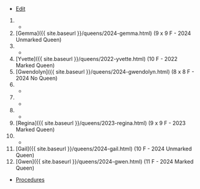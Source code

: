 * [Edit](https://github.com/joejcollins/rhapsody-angel/edit/master/_includes/apiary.md)

1. -
2. [Gemma]({{ site.baseurl }}/queens/2024-gemma.html) (9 x 9 F - 2024 Unmarked Queen)
3. -
4. [Yvette]({{ site.baseurl }}/queens/2022-yvette.html) (10 F - 2022 Marked Queen)
5. [Gwendolyn]({{ site.baseurl }}/queens/2024-gwendolyn.html) (8 x 8 F - 2024 No Queen)
6. -
7. -
8. -
9. [Regina]({{ site.baseurl }}/queens/2023-regina.html) (9 x 9 F - 2023 Marked Queen)
10. -
11. [Gail]({{ site.baseurl }}/queens/2024-gail.html) (10 F - 2024 Unmarked Queen)
12. [Gwen]({{ site.baseurl }}/queens/2024-gwen.html) (11 F - 2024 Marked Queen)

* [Procedures](https://github.com/joejcollins/rhapsody-angel/raw/master/book/00Book.pdf)
